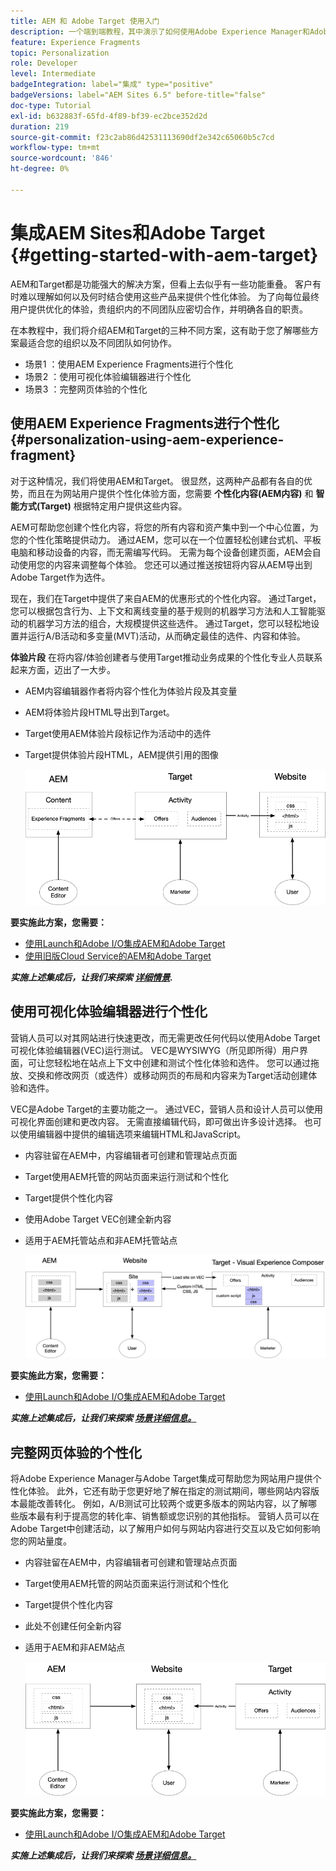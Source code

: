 ```yaml
---
title: AEM 和 Adobe Target 使用入门
description: 一个端到端教程，其中演示了如何使用Adobe Experience Manager和Adobe Target创建和提供个性化体验。 在本教程中，您还将了解端到端流程中涉及的不同角色，以及他们如何相互协作
feature: Experience Fragments
topic: Personalization
role: Developer
level: Intermediate
badgeIntegration: label="集成" type="positive"
badgeVersions: label="AEM Sites 6.5" before-title="false"
doc-type: Tutorial
exl-id: b632883f-65fd-4f89-bf39-ec2bce352d2d
duration: 219
source-git-commit: f23c2ab86d42531113690df2e342c65060b5c7cd
workflow-type: tm+mt
source-wordcount: '846'
ht-degree: 0%

---
```


# 集成AEM Sites和Adobe Target {#getting-started-with-aem-target}

AEM和Target都是功能强大的解决方案，但看上去似乎有一些功能重叠。 客户有时难以理解如何以及何时结合使用这些产品来提供个性化体验。 为了向每位最终用户提供优化的体验，贵组织内的不同团队应密切合作，并明确各自的职责。

在本教程中，我们将介绍AEM和Target的三种不同方案，这有助于您了解哪些方案最适合您的组织以及不同团队如何协作。

* 场景1 ：使用AEM Experience Fragments进行个性化
* 场景2 ：使用可视化体验编辑器进行个性化
* 场景3 ：完整网页体验的个性化

## 使用AEM Experience Fragments进行个性化 {#personalization-using-aem-experience-fragment}

对于这种情况，我们将使用AEM和Target。 很显然，这两种产品都有各自的优势，而且在为网站用户提供个性化体验方面，您需要 **个性化内容(AEM内容)** 和 **智能方式(Target)** 根据特定用户提供这些内容。

AEM可帮助您创建个性化内容，将您的所有内容和资产集中到一个中心位置，为您的个性化策略提供动力。 通过AEM，您可以在一个位置轻松创建台式机、平板电脑和移动设备的内容，而无需编写代码。 无需为每个设备创建页面，AEM会自动使用您的内容来调整每个体验。 您还可以通过推送按钮将内容从AEM导出到Adobe Target作为选件。

现在，我们在Target中提供了来自AEM的优惠形式的个性化内容。 通过Target，您可以根据包含行为、上下文和离线变量的基于规则的机器学习方法和人工智能驱动的机器学习方法的组合，大规模提供这些选件。  通过Target，您可以轻松地设置并运行A/B活动和多变量(MVT)活动，从而确定最佳的选件、内容和体验。

**体验片段** 在将内容/体验创建者与使用Target推动业务成果的个性化专业人员联系起来方面，迈出了一大步。

* AEM内容编辑器作者将内容个性化为体验片段及其变量
* AEM将体验片段HTML导出到Target&#x200B;。
* Target&#x200B;使用AEM体验片段标记作为活动中的选件
* Target提供体验片段HTML，AEM提供引用的图像

  ![使用体验片段图进行个性化](assets/personalization-use-case-1/use-case-1-diagram.png)

**要实施此方案，您需要：**

* [使用Launch和Adobe I/O集成AEM和Adobe Target](./implementation.md#integrating-aem-target-options)
* [使用旧版Cloud Service的AEM和Adobe Target](./implementation.md#integrating-aem-target-options)

***实施上述集成后，让我们来探索 [详细情景](./personalization-use-case-1.md).***

## 使用可视化体验编辑器进行个性化

营销人员可以对其网站进行快速更改，而无需更改任何代码以使用Adobe Target可视化体验编辑器(VEC)运行测试。 VEC是WYSIWYG（所见即所得）用户界面，可让您轻松地在站点上下文中创建和测试个性化体验和选件。 您可以通过拖放、交换和修改网页（或选件）或移动网页的布局和内容来为Target活动创建体验和选件。

VEC是Adobe Target的主要功能之一。 通过VEC，营销人员和设计人员可以使用可视化界面创建和更改内容。 无需直接编辑代码，即可做出许多设计选择。 也可以使用编辑器中提供的编辑选项来编辑HTML和JavaScript。

* 内容驻留在AEM中，内容编辑者可创建和管理站点页面
* Target使用AEM托管的网站页面来运行测试和个性化
* Target提供个性化内容
* 使用Adobe Target VEC创建全新内容
* 适用于AEM托管站点和非AEM托管站点

  ![使用可视化体验编辑器图进行个性化](assets/personalization-use-case-3/use-case-diagram-3.png)

**要实施此方案，您需要：**

* [使用Launch和Adobe I/O集成AEM和Adobe Target](./implementation.md#integrating-aem-target-options)

***实施上述集成后，让我们来探索 [场景详细信息。](./personalization-use-case-3.md)***

## 完整网页体验的个性化

将Adobe Experience Manager与Adobe Target集成可帮助您为网站用户提供个性化体验。 此外，它还有助于您更好地了解在指定的测试期间，哪些网站内容版本最能改善转化。 例如，A/B测试可比较两个或更多版本的网站内容，以了解哪些版本最有利于提高您的转化率、销售额或您识别的其他指标。 营销人员可以在Adobe Target中创建活动，以了解用户如何与网站内容进行交互以及它如何影响您的网站量度。

* 内容驻留在AEM中，内容编辑者可创建和管理站点页面
* Target使用AEM托管的网站页面来运行测试和个性化
* Target提供个性化内容
* 此处不创建任何全新内容
* 适用于AEM和非AEM站点

  ![图](assets/personalization-use-case-2/use-case-2-diagram.png)

**要实施此方案，您需要：**

* [使用Launch和Adobe I/O集成AEM和Adobe Target](./implementation.md#integrating-aem-target-options)

***实施上述集成后，让我们来探索 [场景详细信息。](./personalization-use-case-2.md)***
